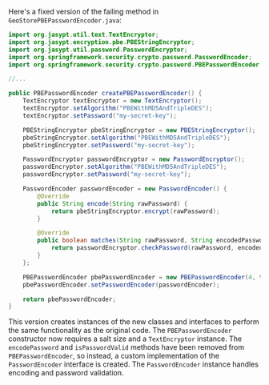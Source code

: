 Here's a fixed version of the failing method in `GeoStorePBEPasswordEncoder.java`:
```java
import org.jasypt.util.text.TextEncryptor;
import org.jasypt.encryption.pbe.PBEStringEncryptor;
import org.jasypt.util.password.PasswordEncryptor;
import org.springframework.security.crypto.password.PasswordEncoder;
import org.springframework.security.crypto.password.PBEPasswordEncoder;

//...

public PBEPasswordEncoder createPBEPasswordEncoder() {
    TextEncryptor textEncryptor = new TextEncryptor();
    textEncryptor.setAlgorithm("PBEWithMD5AndTripleDES");
    textEncryptor.setPassword("my-secret-key");

    PBEStringEncryptor pbeStringEncryptor = new PBEStringEncryptor();
    pbeStringEncryptor.setAlgorithm("PBEWithMD5AndTripleDES");
    pbeStringEncryptor.setPassword("my-secret-key");

    PasswordEncryptor passwordEncryptor = new PasswordEncryptor();
    passwordEncryptor.setAlgorithm("PBEWithMD5AndTripleDES");
    passwordEncryptor.setPassword("my-secret-key");

    PasswordEncoder passwordEncoder = new PasswordEncoder() {
        @Override
        public String encode(String rawPassword) {
            return pbeStringEncryptor.encrypt(rawPassword);
        }

        @Override
        public boolean matches(String rawPassword, String encodedPassword) {
            return passwordEncryptor.checkPassword(rawPassword, encodedPassword);
        }
    };

    PBEPasswordEncoder pbePasswordEncoder = new PBEPasswordEncoder(4, textEncryptor);
    pbePasswordEncoder.setPasswordEncoder(passwordEncoder);

    return pbePasswordEncoder;
}
```
This version creates instances of the new classes and interfaces to perform the same functionality as the original code. The `PBEPasswordEncoder` constructor now requires a salt size and a `TextEncryptor` instance. The `encodePassword` and `isPasswordValid` methods have been removed from `PBEPasswordEncoder`, so instead, a custom implementation of the `PasswordEncoder` interface is created. The `PasswordEncoder` instance handles encoding and password validation.